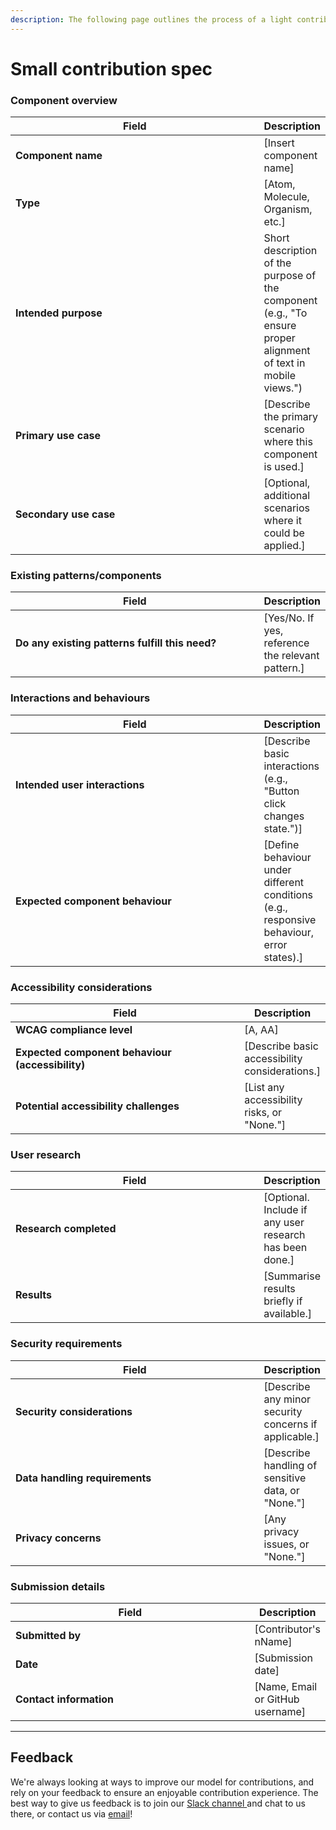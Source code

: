 ```yaml
---
description: The following page outlines the process of a light contribution to CivicTheme.
---
```


# Small contribution spec

### Component overview

<table data-full-width="false"><thead><tr><th width="411">Field</th><th>Description</th></tr></thead><tbody><tr><td><strong>Component name</strong></td><td>[Insert component name]</td></tr><tr><td><strong>Type</strong></td><td>[Atom, Molecule, Organism, etc.]</td></tr><tr><td><strong>Intended purpose</strong></td><td>Short description of the purpose of the component (e.g., "To ensure proper alignment of text in mobile views.")</td></tr><tr><td><strong>Primary use case</strong></td><td>[Describe the primary scenario where this component is used.]</td></tr><tr><td><strong>Secondary use case</strong></td><td>[Optional, additional scenarios where it could be applied.]</td></tr></tbody></table>

### Existing patterns/components

<table data-full-width="false"><thead><tr><th width="410">Field</th><th>Description</th></tr></thead><tbody><tr><td><strong>Do any existing patterns fulfill this need?</strong></td><td>[Yes/No. If yes, reference the relevant pattern.]</td></tr></tbody></table>

### Interactions and behaviours

<table data-full-width="false"><thead><tr><th width="409">Field</th><th>Description</th></tr></thead><tbody><tr><td><strong>Intended user interactions</strong></td><td>[Describe basic interactions (e.g., "Button click changes state.")]</td></tr><tr><td><strong>Expected component behaviour</strong></td><td>[Define behaviour under different conditions (e.g., responsive behaviour, error states).]</td></tr></tbody></table>

### Accessibility considerations

<table data-full-width="false"><thead><tr><th width="406">Field</th><th>Description</th></tr></thead><tbody><tr><td><strong>WCAG compliance level</strong></td><td>[A, AA]</td></tr><tr><td><strong>Expected component behaviour (accessibility)</strong></td><td>[Describe basic accessibility considerations.]</td></tr><tr><td><strong>Potential accessibility challenges</strong></td><td>[List any accessibility risks, or "None."]</td></tr></tbody></table>

### User research

<table data-full-width="false"><thead><tr><th width="403">Field</th><th>Description</th></tr></thead><tbody><tr><td><strong>Research completed</strong></td><td>[Optional. Include if any user research has been done.]</td></tr><tr><td><strong>Results</strong></td><td>[Summarise results briefly if available.]</td></tr></tbody></table>

### Security requirements

<table data-full-width="false"><thead><tr><th width="401">Field</th><th>Description</th></tr></thead><tbody><tr><td><strong>Security considerations</strong></td><td>[Describe any minor security concerns if applicable.]</td></tr><tr><td><strong>Data handling requirements</strong></td><td>[Describe handling of sensitive data, or "None."]</td></tr><tr><td><strong>Privacy concerns</strong></td><td>[Any privacy issues, or "None."]</td></tr></tbody></table>

### Submission details

<table data-full-width="false"><thead><tr><th width="405">Field</th><th>Description</th></tr></thead><tbody><tr><td><strong>Submitted by</strong></td><td>[Contributor's nName]</td></tr><tr><td><strong>Date</strong></td><td>[Submission date]</td></tr><tr><td><strong>Contact information</strong></td><td>[Name, Email or GitHub username]</td></tr></tbody></table>



***

## Feedback

We're always looking at ways to improve our model for contributions, and rely on your feedback to ensure an enjoyable contribution experience. The best way to give us feedback is to join our [Slack channel ](https://drupal.slack.com/archives/C039UV0CQBZ)and chat to us there, or contact us via [email](mailto:support@civictheme.io)!

